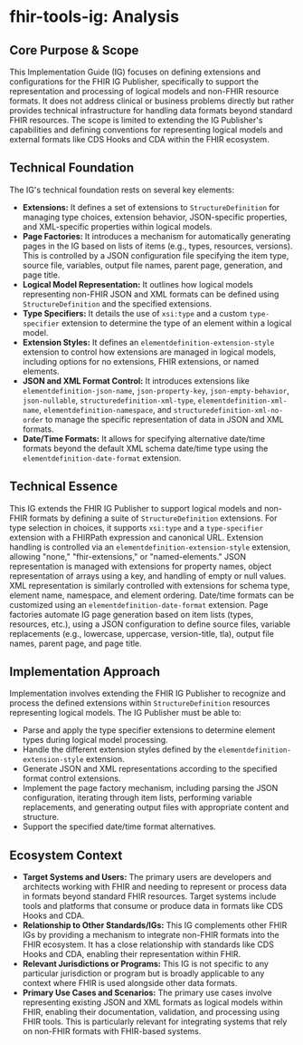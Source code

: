 # fhir-tools-ig: Analysis

## Core Purpose & Scope

This Implementation Guide (IG) focuses on defining extensions and configurations for the FHIR IG Publisher, specifically to support the representation and processing of logical models and non-FHIR resource formats. It does not address clinical or business problems directly but rather provides technical infrastructure for handling data formats beyond standard FHIR resources. The scope is limited to extending the IG Publisher's capabilities and defining conventions for representing logical models and external formats like CDS Hooks and CDA within the FHIR ecosystem.

## Technical Foundation

The IG's technical foundation rests on several key elements:

-   **Extensions:** It defines a set of extensions to `StructureDefinition` for managing type choices, extension behavior, JSON-specific properties, and XML-specific properties within logical models.
-   **Page Factories:** It introduces a mechanism for automatically generating pages in the IG based on lists of items (e.g., types, resources, versions). This is controlled by a JSON configuration file specifying the item type, source file, variables, output file names, parent page, generation, and page title.
-   **Logical Model Representation:** It outlines how logical models representing non-FHIR JSON and XML formats can be defined using `StructureDefinition` and the specified extensions.
-   **Type Specifiers:** It details the use of `xsi:type` and a custom `type-specifier` extension to determine the type of an element within a logical model.
-   **Extension Styles:** It defines an `elementdefinition-extension-style` extension to control how extensions are managed in logical models, including options for no extensions, FHIR extensions, or named elements.
-   **JSON and XML Format Control:** It introduces extensions like `elementdefinition-json-name`, `json-property-key`, `json-empty-behavior`, `json-nullable`, `structuredefinition-xml-type`, `elementdefinition-xml-name`, `elementdefinition-namespace`, and `structuredefinition-xml-no-order` to manage the specific representation of data in JSON and XML formats.
-   **Date/Time Formats:** It allows for specifying alternative date/time formats beyond the default XML schema date/time type using the `elementdefinition-date-format` extension.

## Technical Essence

This IG extends the FHIR IG Publisher to support logical models and non-FHIR formats by defining a suite of `StructureDefinition` extensions. For type selection in choices, it supports `xsi:type` and a `type-specifier` extension with a FHIRPath expression and canonical URL. Extension handling is controlled via an `elementdefinition-extension-style` extension, allowing "none," "fhir-extensions," or "named-elements." JSON representation is managed with extensions for property names, object representation of arrays using a key, and handling of empty or null values. XML representation is similarly controlled with extensions for schema type, element name, namespace, and element ordering. Date/time formats can be customized using an `elementdefinition-date-format` extension. Page factories automate IG page generation based on item lists (types, resources, etc.), using a JSON configuration to define source files, variable replacements (e.g., lowercase, uppercase, version-title, tla), output file names, parent page, and page title.

## Implementation Approach

Implementation involves extending the FHIR IG Publisher to recognize and process the defined extensions within `StructureDefinition` resources representing logical models. The IG Publisher must be able to:

-   Parse and apply the type specifier extensions to determine element types during logical model processing.
-   Handle the different extension styles defined by the `elementdefinition-extension-style` extension.
-   Generate JSON and XML representations according to the specified format control extensions.
-   Implement the page factory mechanism, including parsing the JSON configuration, iterating through item lists, performing variable replacements, and generating output files with appropriate content and structure.
-   Support the specified date/time format alternatives.

## Ecosystem Context

-   **Target Systems and Users:** The primary users are developers and architects working with FHIR and needing to represent or process data in formats beyond standard FHIR resources. Target systems include tools and platforms that consume or produce data in formats like CDS Hooks and CDA.
-   **Relationship to Other Standards/IGs:** This IG complements other FHIR IGs by providing a mechanism to integrate non-FHIR formats into the FHIR ecosystem. It has a close relationship with standards like CDS Hooks and CDA, enabling their representation within FHIR.
-   **Relevant Jurisdictions or Programs:** This IG is not specific to any particular jurisdiction or program but is broadly applicable to any context where FHIR is used alongside other data formats.
-   **Primary Use Cases and Scenarios:** The primary use cases involve representing existing JSON and XML formats as logical models within FHIR, enabling their documentation, validation, and processing using FHIR tools. This is particularly relevant for integrating systems that rely on non-FHIR formats with FHIR-based systems.
